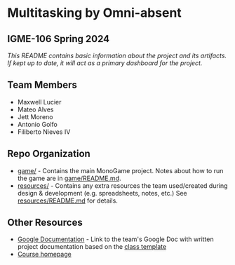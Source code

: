 # **Multitasking** by Omni-absent
## IGME-106 Spring 2024

_This README contains basic information about the project and its artifacts. If kept up to date, it will act as a primary dashboard for the project._

## Team Members
- Maxwell Lucier
- Mateo Alves
- Jett Moreno
- Antonio Golfo
- Filiberto Nieves IV

## Repo Organization
- [game/](game/) - Contains the main MonoGame project. Notes about how to run the game are in [game/README.md](game/README.md).
- [resources/](resources/) - Contains any extra resources the team used/created during design & development (e.g. spreadsheets, notes, etc.) 
See [resources/README.md](resources/README.md) for details.

## Other Resources
- [Google Documentation](https://docs.google.com/document/d/1ngIRcvoICSxxxNgKIoOchE9OuuUZkeZYWJYiXEd4xFc/edit#heading=h.frwgbw6i8sq6) - Link to the team's Google Doc with written project documentation based on the [class template](https://docs.google.com/document/d/1Lom3OQ_XgbtvXoVCYa113UcY4q7x3yPT32sZIBy6vDo/edit?usp=share_link)
- [Course homepage](https://mycourses.rit.edu/d2l/home/1012413)


